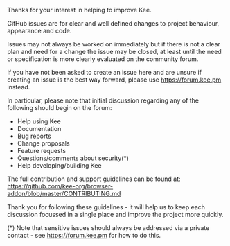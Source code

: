 Thanks for your interest in helping to improve Kee.

GitHub issues are for clear and well defined changes to project behaviour, appearance and code.

Issues may not always be worked on immediately but if there is not a clear plan and need for a change the issue may be closed, at least until the need or specification is more clearly evaluated on the community forum.

If you have not been asked to create an issue here and are unsure if creating an issue is the best way forward, please use https://forum.kee.pm instead.

In particular, please note that initial discussion regarding any of the following should begin on the forum:
* Help using Kee
* Documentation
* Bug reports
* Change proposals
* Feature requests
* Questions/comments about security(*)
* Help developing/building Kee

The full contribution and support guidelines can be found at: https://github.com/kee-org/browser-addon/blob/master/CONTRIBUTING.md

Thank you for following these guidelines - it will help us to keep each discussion focussed in a single place and improve the project more quickly.

(*) Note that sensitive issues should always be addressed via a private contact - see https://forum.kee.pm for how to do this.
